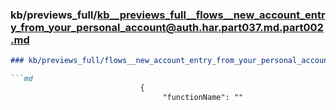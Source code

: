 ### kb/previews_full/kb__previews_full__flows__new_account_entry_from_your_personal_account@auth.har.part037.md.part002.md

```md
### kb/previews_full/flows__new_account_entry_from_your_personal_account@auth.har.part037.md (part 002)

```md
                             {
                                  "functionName": ""
```

```

```
